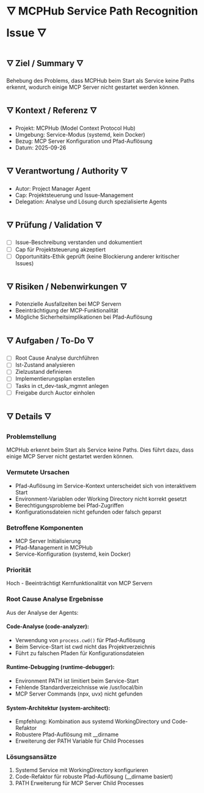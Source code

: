 # 🜄 MCPHub Service Path Recognition Issue 🜄

## 🜄 Ziel / Summary 🜄
Behebung des Problems, dass MCPHub beim Start als Service keine Paths erkennt, wodurch einige MCP Server nicht gestartet werden können.

## 🜄 Kontext / Referenz 🜄
- Projekt: MCPHub (Model Context Protocol Hub)
- Umgebung: Service-Modus (systemd, kein Docker)
- Bezug: MCP Server Konfiguration und Pfad-Auflösung
- Datum: 2025-09-26

## 🜄 Verantwortung / Authority 🜄
- Autor: Project Manager Agent
- Cap: Projektsteuerung und Issue-Management
- Delegation: Analyse und Lösung durch spezialisierte Agents

## 🜄 Prüfung / Validation 🜄
- [ ] Issue-Beschreibung verstanden und dokumentiert
- [ ] Cap für Projektsteuerung akzeptiert
- [ ] Opportunitäts-Ethik geprüft (keine Blockierung anderer kritischer Issues)

## 🜄 Risiken / Nebenwirkungen 🜄
- Potenzielle Ausfallzeiten bei MCP Servern
- Beeinträchtigung der MCP-Funktionalität
- Mögliche Sicherheitsimplikationen bei Pfad-Auflösung

## 🜄 Aufgaben / To-Do 🜄
- [ ] Root Cause Analyse durchführen
- [ ] Ist-Zustand analysieren
- [ ] Zielzustand definieren
- [ ] Implementierungsplan erstellen
- [ ] Tasks in ct_dev-task_mgmnt anlegen
- [ ] Freigabe durch Auctor einholen

## 🜄 Details 🜄
### Problemstellung
MCPHub erkennt beim Start als Service keine Paths. Dies führt dazu, dass einige MCP Server nicht gestartet werden können.

### Vermutete Ursachen
- Pfad-Auflösung im Service-Kontext unterscheidet sich von interaktivem Start
- Environment-Variablen oder Working Directory nicht korrekt gesetzt
- Berechtigungsprobleme bei Pfad-Zugriffen
- Konfigurationsdateien nicht gefunden oder falsch geparst

### Betroffene Komponenten
- MCP Server Initialisierung
- Pfad-Management in MCPHub
- Service-Konfiguration (systemd, kein Docker)

### Priorität
Hoch - Beeinträchtigt Kernfunktionalität von MCP Servern

### Root Cause Analyse Ergebnisse
Aus der Analyse der Agents:

#### Code-Analyse (code-analyzer):
- Verwendung von `process.cwd()` für Pfad-Auflösung
- Beim Service-Start ist cwd nicht das Projektverzeichnis
- Führt zu falschen Pfaden für Konfigurationsdateien

#### Runtime-Debugging (runtime-debugger):
- Environment PATH ist limitiert beim Service-Start
- Fehlende Standardverzeichnisse wie /usr/local/bin
- MCP Server Commands (npx, uvx) nicht gefunden

#### System-Architektur (system-architect):
- Empfehlung: Kombination aus systemd WorkingDirectory und Code-Refaktor
- Robustere Pfad-Auflösung mit __dirname
- Erweiterung der PATH Variable für Child Processes

### Lösungsansätze
1. Systemd Service mit WorkingDirectory konfigurieren
2. Code-Refaktor für robuste Pfad-Auflösung (__dirname basiert)
3. PATH Erweiterung für MCP Server Child Processes
